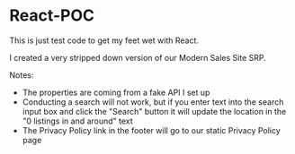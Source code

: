 # React-POC

This is just test code to get my feet wet with React. 

I created a very stripped down version of our Modern Sales Site SRP.

Notes:
- The properties are coming from a fake API I set up
- Conducting a search will not work, but if you enter text into the search input box and click the "Search" button it will update the location in the "0 listings in and around" text
- The Privacy Policy link in the footer will go to our static Privacy Policy page